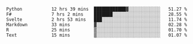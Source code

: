 <!--<p align="center">
  <img width="auto" src ="https://github-readme-stats.vercel.app/api/top-langs/?username=syrkis&layout=compact&hide_border=true&theme=darcula&bg_color=00000000&langs_count=6&hide=jupyter%20notebook,JavaScript,HTML" width = 400>
      <img src ="https://github-readme-streak-stats.herokuapp.com?user=syrkis&theme=darcula&hide_border=true&background=FFFFFF00" width = 400>

</p>-->
<!--START_SECTION:waka-->

```text
Python           12 hrs 39 mins  ████████████▓░░░░░░░░░░░░   51.27 %
F#               7 hrs 2 mins    ███████░░░░░░░░░░░░░░░░░░   28.55 %
Svelte           2 hrs 53 mins   ███░░░░░░░░░░░░░░░░░░░░░░   11.74 %
Markdown         33 mins         ▓░░░░░░░░░░░░░░░░░░░░░░░░   02.28 %
R                25 mins         ▒░░░░░░░░░░░░░░░░░░░░░░░░   01.70 %
Text             15 mins         ▒░░░░░░░░░░░░░░░░░░░░░░░░   01.07 %
```

<!--END_SECTION:waka-->
